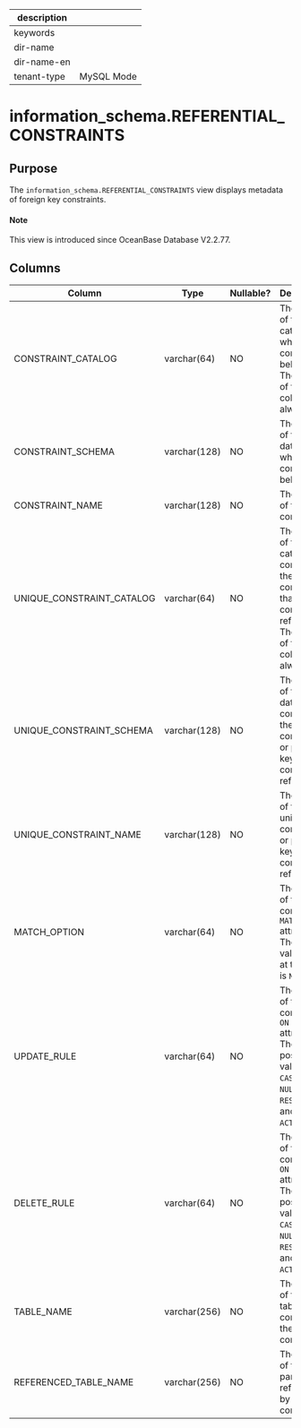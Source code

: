 | description ||
|---|---|
| keywords ||
| dir-name ||
| dir-name-en ||
| tenant-type | MySQL Mode |

# information_schema.REFERENTIAL_CONSTRAINTS

## Purpose

The `information_schema.REFERENTIAL_CONSTRAINTS` view displays metadata of foreign key constraints.

<main id="notice" type='explain'>
  <h4>Note</h4>
  <p>This view is introduced since OceanBase Database V2.2.77. </p>
</main>

## Columns

| **Column** | **Type** | **Nullable?** | **Description** |
|---------------------------|-----------------------------------------|----------------|--------------------------------------------------------------|
| CONSTRAINT_CATALOG | varchar(64) | NO | The name of the catalog to which the constraint belongs. The value of this column is always `def`. |
| CONSTRAINT_SCHEMA | varchar(128) | NO | The name of the database to which the constraint belongs. |
| CONSTRAINT_NAME | varchar(128) | NO | The name of the constraint. |
| UNIQUE_CONSTRAINT_CATALOG | varchar(64) | NO | The name of the catalog containing the unique constraint that the constraint references. The value of this column is always `def`. |
| UNIQUE_CONSTRAINT_SCHEMA | varchar(128) | NO | The name of the database containing the unique constraint or primary key that the constraint references. |
| UNIQUE_CONSTRAINT_NAME | varchar(128) | NO | The name of the unique constraint or primary key that the constraint references. |
| MATCH_OPTION | varchar(64) | NO | The value of the constraint `MATCH` attribute. The only valid value at this time is `NON`. |
| UPDATE_RULE | varchar(64) | NO | The value of the constraint `ON UPDATE` attribute. The possible values are `CASCADE`, `SET NULL`, `RESTRICT`, and `NO ACTION`. |
| DELETE_RULE | varchar(64) | NO | The value of the constraint `ON DELETE` attribute. The possible values are `CASCADE`, `SET NULL`, `RESTRICT`, and `NO ACTION`. |
| TABLE_NAME | varchar(256) | NO | The name of the child table containing the constraint. |
| REFERENCED_TABLE_NAME | varchar(256) | NO | The name of the parent table referenced by the constraint. |
